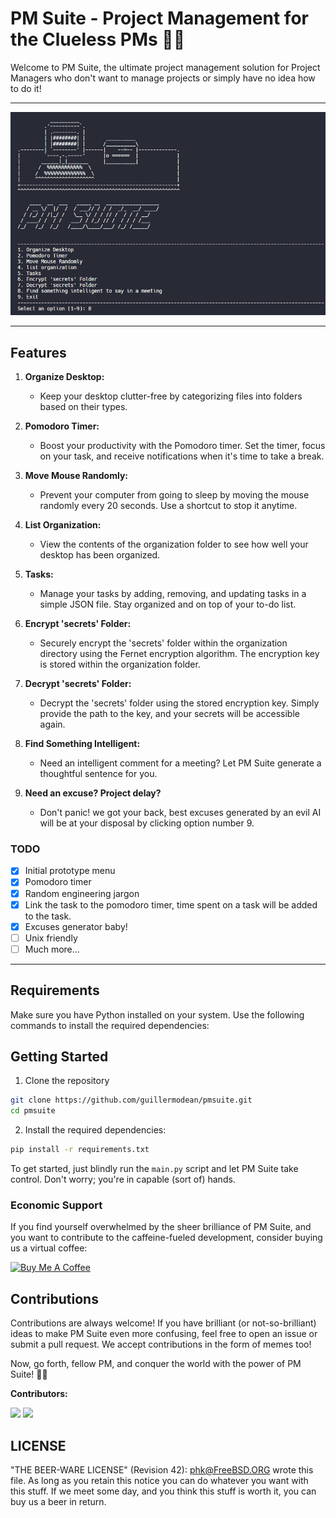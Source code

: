   # PM Suite - Project Management for the Clueless PMs 🤔💼

Welcome to PM Suite, the ultimate project management solution for Project Managers who don't want to manage projects or simply have no idea how to do it!

<hr>

![Alt text](static/img/readme.png)

<hr>


## Features

1. **Organize Desktop:**
   - Keep your desktop clutter-free by categorizing files into folders based on their types.

2. **Pomodoro Timer:**
   - Boost your productivity with the Pomodoro timer. Set the timer, focus on your task, and receive notifications when it's time to take a break.

3. **Move Mouse Randomly:**
   - Prevent your computer from going to sleep by moving the mouse randomly every 20 seconds. Use a shortcut to stop it anytime.

4. **List Organization:**
   - View the contents of the organization folder to see how well your desktop has been organized.

5. **Tasks:**
   - Manage your tasks by adding, removing, and updating tasks in a simple JSON file. Stay organized and on top of your to-do list.

6. **Encrypt 'secrets' Folder:**
   - Securely encrypt the 'secrets' folder within the organization directory using the Fernet encryption algorithm. The encryption key is stored within the organization folder.

7. **Decrypt 'secrets' Folder:**
   - Decrypt the 'secrets' folder using the stored encryption key. Simply provide the path to the key, and your secrets will be accessible again.

8. **Find Something Intelligent:**
   - Need an intelligent comment for a meeting? Let PM Suite generate a thoughtful sentence for you.

9. **Need an excuse? Project delay?**
   - Don't panic! we got your back, best excuses generated by an evil AI will be at your disposal by clicking option number 9.

### TODO

- [x] Initial prototype menu
- [x] Pomodoro timer
- [x] Random engineering jargon
- [x] Link the task to the pomodoro timer, time spent on a task will be added to the task.
- [x] Excuses generator baby!
- [ ] Unix friendly
- [ ] Much more...

<hr>

## Requirements

Make sure you have Python installed on your system. Use the following commands to install the required dependencies:

## Getting Started

1. Clone the repository
```bash
git clone https://github.com/guillermodean/pmsuite.git
cd pmsuite
```
2. Install the required dependencies:

```bash
pip install -r requirements.txt
```
To get started, just blindly run the `main.py` script and let PM Suite take control. Don't worry; you're in capable (sort of) hands.

### Economic Support

If you find yourself overwhelmed by the sheer brilliance of PM Suite, and you want to contribute to the caffeine-fueled development, consider buying us a virtual coffee:

[![Buy Me A Coffee](https://img.shields.io/badge/Buy%20Me%20A%20Coffee-Donate-blue.svg)](https://www.buymeacoffee.com/guillermodf)

## Contributions

Contributions are always welcome! If you have brilliant (or not-so-brilliant) ideas to make PM Suite even more confusing, feel free to open an issue or submit a pull request. We accept contributions in the form of memes too!

Now, go forth, fellow PM, and conquer the world with the power of PM Suite! 🚀😄

**Contributors:**

[![](https://github.com/0xRauros.png?size=50)](https://github.com/0xRauros)
[![](https://github.com/angelsolaorbaiceta.png?size=50)](https://github.com/angelsolaorbaiceta)



## LICENSE

  "THE BEER-WARE LICENSE" (Revision 42):
  <phk@FreeBSD.ORG> wrote this file.  As long as you retain this notice you
  can do whatever you want with this stuff. If we meet some day, and you think
  this stuff is worth it, you can buy us a beer in return. 




 
    
 
